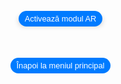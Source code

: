 <head>
 <meta charset="UTF-8">
 <meta name="viewport" content="width=device-width, initial-scale=1.0">
 <title>Modele AR Optimizate - Guler Cervical</title>
 <style>
 body {
  margin: 0;
  padding: 0;
  font-family: Arial, sans-serif;
  background-image: url('fundal4.jpg');
  background-size: cover;
  background-position: center;
  display: flex;
  justify-content: center;
  align-items: center;
  height: 100vh;
 }
 .model-container {
  display: flex;
  flex-direction: column;
  align-items: center;
  justify-content: center;
 }
 .model-section {
  text-align: center;
 }
 model-viewer {
  width: 188px;
  height: 188px;
  margin: 0 auto;
  border-radius: 20px;
  box-shadow: 0 4px 8px rgba(0,0,0,0.2);
  --model-viewer-auto-rotate-delay: 3s;
  --model-viewer-camera-controls-touch-action: pan-y;
 }
 .ar-button {
  padding: 5px 10px;
  font-size: 0.8rem;
  margin-top: 10px;
  background-color: #007BFF;
  color: white;
  border: none;
  border-radius: 20px;
  cursor: pointer;
  transition: background-color 0.3s, box-shadow 0.3s;
 }
 .back-link {
  display: inline-block;
  padding: 5px 10px;
  font-size: 0.8rem;
  background-color: #007BFF;
  color: white;
  text-decoration: none;
  border-radius: 20px;
  margin-top: 50px; /* Distanța față de model */
  cursor: pointer;
  transition: background-color 0.3s, box-shadow 0.3s;
 }
.ar-button:hover,
 .back-link:hover {
  background-color: #0056b3;
  box-shadow: 0 4px 8px rgba(0, 0, 0, 0.3);
 }
p {
  color: #FFFFFF;
  font-size: 1.2em;
  margin-top: 10px;
 }
 </style>
 <script type="module" src="https://unpkg.com/@google/model-viewer"></script>
</head>
<body>
<div class="model-container">
 <!-- Model Guler Cervical -->
 <div class="model-section">
 <model-viewer
  src="guler2.glb"
  ios-src="guler2.usdz"
  ar
  ar-modes="webxr scene-viewer quick-look"
  camera-controls
  auto-rotate
  environment-image="neutral"
  shadow-intensity="1"
  loading="lazy"
  alt="Guler Cervical"
  min-camera-orbit="auto 0deg 0deg"
  max-camera-orbit="auto 80deg auto">
  <button slot="ar-button" class="ar-button">Activează modul AR</button>
 </model-viewer>
 </div>
 <a href="https://augmentedrealityweb.github.io/toate-produsele/" class="back-link">Înapoi la meniul principal</a>
</div>
</body>
</html>
